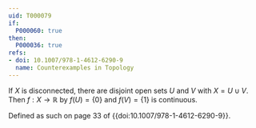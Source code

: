 ```yaml
---
uid: T000079
if:
  P000060: true
then:
  P000036: true
refs:
- doi: 10.1007/978-1-4612-6290-9
  name: Counterexamples in Topology
---
```


If $X$ is disconnected, there are disjoint open sets $U$ and $V$ with $X = U \cup V$. Then $f:X \rightarrow \mathbb{R}$ by $f(U) = \{0\}$ and $f(V) = \{1\}$ is continuous.

Defined as such on page 33 of {{doi:10.1007/978-1-4612-6290-9}}.
